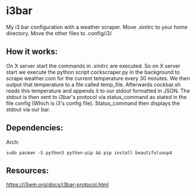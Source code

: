 # i3bar
My i3 bar configuration with a weather scraper. Move .xinitrc to your home directory. Move the other files to .config/i3/

## How it works:
On X server start the commands in .xinitrc are executed. So on X server start we execute the python script cockscraper.py in the background to scrape weather.com for the current temperature every 30 minutes. We then output that temperature to a file called temp_file. Afterwards cockbar.sh reads this temperature and appends it to our stdout formatted in JSON. The stdout is then sent to i3bar's protocol via status_command as stated in the file config (Which is i3's config file). Status_command then displays the stdout via our bar.
## Dependencies:
Arch:

`sudo pacman -S python3 python-pip && pip install beautifulsoup4`

## Resources:
https://i3wm.org/docs/i3bar-protocol.html
